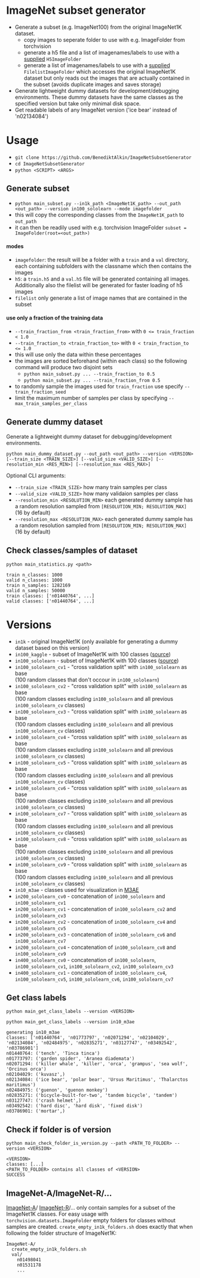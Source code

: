 # ImageNet subset generator

- Generate a subset (e.g. ImageNet100) from the original ImageNet1K dataset.
  - copy images to seperate folder to use with e.g. ImageFolder from torchvision
  - generate a h5 file and a list of imagenames/labels to use with a [supplied](https://github.com/BenediktAlkin/ImageNetSubsetGenerator/blob/main/imagenet_subset_generator/h5_image_folder.py) `H5ImageFolder`
  - generate a list of imagenames/labels to use with a [supplied](https://github.com/BenediktAlkin/ImageNetSubsetGenerator/blob/main/imagenet_subset_generator/filelist_image_folder.py) `FilelistImageFolder` which accesses the original ImageNet1K dataset but only reads out the images that are actually contained in the subset (avoids duplicate images and saves storage)
- Generate lightweight dummy datasets for development/debugging environments. 
  These dummy datasets have the same classes as the specified version but take only minimal disk space.
- Get readable labels of any ImageNet version ('ice bear' instead of 'n02134084')

# Usage
- `git clone https://github.com/BenediktAlkin/ImageNetSubsetGenerator`
- `cd ImageNetSubsetGenerator`
- `python <SCRIPT> <ARGS>`


## Generate subset

- `python main_subset.py --in1k_path <ImageNet1K_path> --out_path <out_path> --version in100_sololearn --mode imagefolder`
- this will copy the corresponding classes from the `ImageNet1K_path` to `out_path`
- it can then be readily used with e.g. torchvision ImageFolder `subset = ImageFolder(root=<out_path>)`

#### modes
- `imagefolder`: the result will be a folder with a `train` and a `val` directory, each containing subfolders with the classname which then contains the images
- `h5`: a `train.h5` and a `val.h5` file will be generated containing all images. Additionally also the filelist will be generated for faster loading of h5 images
- `filelist` only generate a list of image names that are contained in the subset

#### use only a fraction of the training data
- `--train_fraction_from <train_fraction_from>` with `0 <= train_fraction < 1.0`
- `--train_fraction_to <train_fraction_to>` with `0 < train_fraction_to <= 1.0`
- this will use only the data within these percentages
- the images are sorted beforehand (within each class) so the following command will produce two disjoint sets 
  - `python main_subset.py ... --train_fraction_to 0.5`
  - `python main_subset.py ... --train_fraction_from 0.5`
- to randomly sample the images used for `train_fraction` use specify `--train_fraction_seed`
- limit the maximum number of samples per class by specifying `--max_train_samples_per_class`


## Generate dummy dataset

Generate a lightweight dummy dataset for debugging/development environments.

`python main_dummy_dataset.py --out_path <out_path> --version <VERSION> [--train_size <TRAIN_SIZE>] [--valid_size <VALID_SIZE>] [--resolution_min <RES_MIN>] [--resolution_max <RES_MAX>]`

Optional CLI arguments:
- `--train_size <TRAIN_SIZE>` how many train samples per class
- `--valid_size <VALID_SIZE>` how many validaion samples per class
- `--resolution_min <RESOLUTION_MIN>` each generated dummy sample has a random resolution sampled from `[RESOLUTION_MIN; RESOLUTION_MAX]` (16 by default)
- `--resolution_max <RESOLUTION_MAX>` each generated dummy sample has a random resolution sampled from `[RESOLUTION_MIN; RESOLUTION_MAX]` (16 by default)

## Check classes/samples of dataset

`python main_statistics.py <path>`
```
train n_classes: 1000
valid n_classes: 1000
train n_samples: 1282169
valid n_samples: 50000
train classes: ['n01440764', ...]
valid classes: ['n01440764', ...]
```


# Versions

- `in1k` - original ImageNet1K (only available for generating a dummy dataset based on this version)
- `in100_kaggle` - subset of ImageNet1K with 100
  classes ([source](https://www.kaggle.com/datasets/ambityga/imagenet100))
- `in100_sololearn` - subset of ImageNet1K with 100
  classes ([source](https://github.com/vturrisi/solo-learn/issues/137))
- `in100_sololearn_cv1` - "cross validation split" with `in100_sololearn` as base <br/>
   (100 random classes that don't occour in `in100_sololearn`)
- `in100_sololearn_cv2` - "cross validation split" with `in100_sololearn` as base <br/> 
  (100 random classes excluding `in100_sololearn` and all previous `in100_sololearn_cv` classes)
- `in100_sololearn_cv3` - "cross validation split" with `in100_sololearn` as base <br/>
  (100 random classes excluding `in100_sololearn` and all previous `in100_sololearn_cv` classes)
- `in100_sololearn_cv4` - "cross validation split" with `in100_sololearn` as base <br/>
  (100 random classes excluding `in100_sololearn` and all previous `in100_sololearn_cv` classes)
- `in100_sololearn_cv5` - "cross validation split" with `in100_sololearn` as base <br/> 
  (100 random classes excluding `in100_sololearn` and all previous `in100_sololearn_cv` classes)
- `in100_sololearn_cv6` - "cross validation split" with `in100_sololearn` as base <br/>
  (100 random classes excluding `in100_sololearn` and all previous `in100_sololearn_cv` classes)
- `in100_sololearn_cv7` - "cross validation split" with `in100_sololearn` as base <br/> 
  (100 random classes excluding `in100_sololearn` and all previous `in100_sololearn_cv` classes)
- `in100_sololearn_cv8` - "cross validation split" with `in100_sololearn` as base <br/>
  (100 random classes excluding `in100_sololearn` and all previous `in100_sololearn_cv` classes)
- `in100_sololearn_cv9` - "cross validation split" with `in100_sololearn` as base <br/>
  (100 random classes excluding `in100_sololearn` and all previous `in100_sololearn_cv` classes)
- `in10_m3ae` - classes used for visualization in [M3AE](https://arxiv.org/abs/2205.14204)
- `in200_sololearn_cv0` - concatenation of `in100_sololearn` and `in100_sololearn_cv1`
- `in200_sololearn_cv1` - concatenation of `in100_sololearn_cv2` and `in100_sololearn_cv3`
- `in200_sololearn_cv2` - concatenation of `in100_sololearn_cv4` and `in100_sololearn_cv5`
- `in200_sololearn_cv3` - concatenation of `in100_sololearn_cv6` and `in100_sololearn_cv7`
- `in200_sololearn_cv4` - concatenation of `in100_sololearn_cv8` and `in100_sololearn_cv9`
- `in400_sololearn_cv0` - concatenation of `in100_sololearn`, `in100_sololearn_cv1`, `in100_sololearn_cv2`, `in100_sololearn_cv3`
- `in400_sololearn_cv1` - concatenation of `in100_sololearn_cv4`, `in100_sololearn_cv5`, `in100_sololearn_cv6`, `in100_sololearn_cv7`


## Get class labels
`python main_get_class_labels --version <VERSION>`

`python main_get_class_labels --version in10_m3ae`
```
generating in10_m3ae
classes: ['n01440764', 'n01773797', 'n02071294', 'n02104029', 'n02134084', 'n02484975', 'n02835271', 'n03127747', 'n03492542', 'n03786901']
n01440764: ('tench', 'Tinca tinca')
n01773797: ('garden spider', 'Aranea diademata')
n02071294: ('killer whale', 'killer', 'orca', 'grampus', 'sea wolf', 'Orcinus orca')
n02104029: ('kuvasz',)
n02134084: ('ice bear', 'polar bear', 'Ursus Maritimus', 'Thalarctos maritimus')
n02484975: ('guenon', 'guenon monkey')
n02835271: ('bicycle-built-for-two', 'tandem bicycle', 'tandem')
n03127747: ('crash helmet',)
n03492542: ('hard disc', 'hard disk', 'fixed disk')
n03786901: ('mortar',)
```

## Check if folder is of version
`python main_check_folder_is_version.py --path <PATH_TO_FOLDER> --version <VERSION>`

```
<VERSION>
classes: [...]
<PATH_TO_FOLDER> contains all classes of <VERSION>
SUCCESS
```

## ImageNet-A/ImageNet-R/...
[ImageNet-A](https://github.com/hendrycks/natural-adv-examples)/
[ImageNet-R](https://github.com/hendrycks/imagenet-r)/... only contain samples for a subset of the ImageNet1K classes. 
For easy usage with `torchvision.datasets.ImageFolder` empty folders for classes without samples are created. 
`create_empty_in1k_folders.sh` does exactly that when following the folder structure of ImageNet1K:
```
ImageNet-A/
  create_empty_in1k_folders.sh
  val/
    n01498041
    n01531178
    ...
```